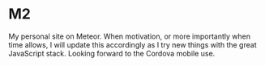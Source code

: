 # M2

My personal site on Meteor. When motivation, or more importantly when time allows, I will update this accordingly as I try new things with the great JavaScript stack. Looking forward to the Cordova mobile use. 
